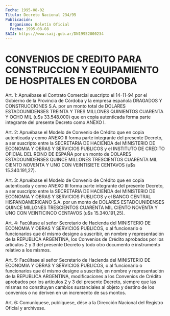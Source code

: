 ```yaml
---
Fecha: 1995-08-02
Título: Decreto Nacional 234/95
Publicación:
  Organismo: Boletín Oficial
  Fecha: 1995-08-08
SAIJ: https://www.saij.gob.ar/DN19952000234
---
```

# CONVENIOS DE CREDITO PARA CONSTRUCCION Y EQUIPAMIENTO DE HOSPITALES EN CORDOBA

<a id="1"></a>
Art.  1: Apruébase el Contrato Comercial suscripto el 14-11-94 por el Gobierno  de  la  Provincia de Córdoba y la empresa española DRAGADOS Y CONSTRUCCIONES  S.A.  por  un  monto  total  de  DOLARES ESTADOUNIDENSES TREINTA Y TRES MILLONES QUINIENTOS CUARENTA Y  OCHO MIL    (u$s  33.548.000)  que  en  copia  autenticada  forma  parte integrante del presente Decreto como ANEXO I.

<a id="2"></a>
Art. 2: Apruébase el Modelo de Convenio de Crédito que en copia autenticada  y  como  ANEXO  II forma parte integrante del presente Decreto,  a  ser suscripto entre  la  SECRETARIA  DE  HACIENDA  del MINISTERIO DE  ECONOMIA Y OBRAS Y SERVICIOS PUBLICOS y el INSTITUTO DE CREDITO OFICIAL  DEL  REINO  DE  ESPAÑA  por un monto de DOLARES ESTADOUNIDENSES  QUINCE  MILLONES TRESCIENTOS CUARENTA  MIL  CIENTO NOVENTA  Y  UNO    CON VEINTISIETE  CENTAVOS  (u$s  15.340.191,27).

<a id="3"></a>
Art. 3: Apruébase el Modelo de Convenio de Crédito que en copia autenticada  y  como  ANEXO III forma parte integrante del presente Decreto,  a ser suscripto  entre  la  SECRETARIA  DE  HACIENDA  del MINISTERIO  DE  ECONOMIA  Y  OBRAS  Y SERVICIOS PUBLICOS y el BANCO CENTRAL HISPANOAMERICANO S.A. por un monto de DOLARES ESTADOUNIDENSES  QUINCE MILLONES TRESCIENTOS  CUARENTA  MIL  CIENTO NOVENTA  Y  UNO  CON   VEINTICINCO  CENTAVOS  (u$s  15.340.191,25).

<a id="4"></a>
Art.  4:  Facúltase  al  señor  Secretario  de  Hacienda  del MINISTERIO   DE  ECONOMIA  Y  OBRAS  Y  SERVICIOS  PUBLICOS,  o  al funcionario o  funcionarios  que  él  mismo designe a suscribir, en nombre y representación de la REPUBLICA  ARGENTINA,  los  Convenios de  Crédito  aprobados por los artículos 2 y 3 del presente Decreto y  todo  otro  documento  e  instrumento  relativo  a  los  mismos.

<a id="5"></a>
Art.  5:  Facúltase  al  señor  Secretario  de  Hacienda  del MINISTERIO   DE  ECONOMIA  Y  OBRAS  Y  SERVICIOS  PUBLICOS,  o  al funcionario o  funcionarios  que  él  mismo designe a suscribir, en nombre y representación de la REPUBLICA  ARGENTINA,  modificaciones a los Convenios de Crédito aprobados por los artículos  2  y  3 del presente  Decreto,  siempre  que  las mismas no constituyan cambios sustanciales al objeto y destino de  los  convenios o no deriven en un incremento de sus montos.

<a id="6"></a>
Art.  6: Comuníquese, publíquese, dése a la Dirección Nacional del Registro Oficial y archívese.